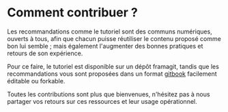 # Comment contribuer ?

Les recommandations comme le tutoriel sont des communs numériques, ouverts à tous, afin que chacun puisse réutiliser le contenu proposé comme bon lui semble ; mais également l'augmenter des bonnes pratiques et retours de son expérience.

Pour ce faire, le tutoriel est disponible sur un dépôt framagit, tandis que les recommandations vous sont proposées dans un format [gitbook](https://app.gitbook.com/@beta-gouv/s/tutoriel-lab-sonum/>) facilement éditable ou forkable.

Toutes les contributions sont plus que bienvenues, n'hésitez pas à nous partager vos retours sur ces ressources et leur usage opérationnel.

